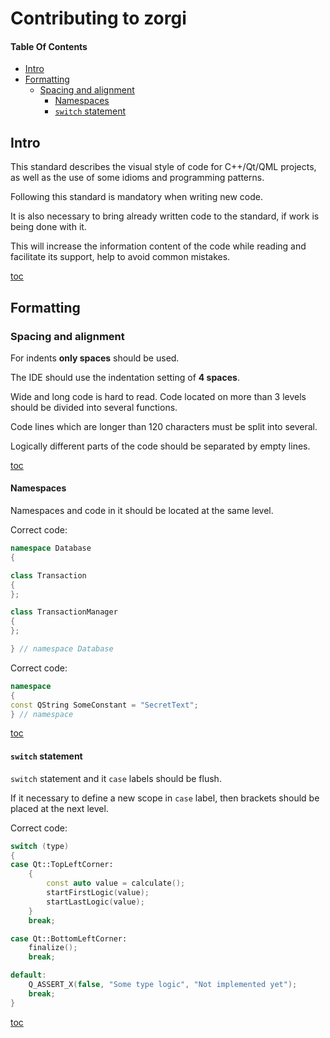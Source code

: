 # Contributing to zorgi

#### Table Of Contents

* [Intro](#intro)
* [Formatting](#formatting)
    * [Spacing and alignment](#spacing-and-alignment)
        * [Namespaces](#namespaces)
        * [`switch` statement](#switch-statement)

## Intro

This standard describes the visual style of code for C++/Qt/QML projects, as well as the use of some idioms and programming patterns.

Following this standard is mandatory when writing new code.

It is also necessary to bring already written code to the standard, if work is being done with it.

This will increase the information content of the code while reading and facilitate its support, help to avoid common mistakes.

[toc](#table-of-contents)



## Formatting



### Spacing and alignment

For indents **only spaces** should be used.

The IDE should use the indentation setting of **4 spaces**.

Wide and long code is hard to read. Code located on more than 3 levels should be divided into several functions.

Code lines which are longer than 120 characters must be split into several.

Logically different parts of the code should be separated by empty lines.

[toc](#table-of-contents)



#### Namespaces

Namespaces and code in it should be located at the same level.

Correct code:

```cpp
namespace Database
{

class Transaction
{
};

class TransactionManager
{
};

} // namespace Database
```

Correct code:

```cpp
namespace
{
const QString SomeConstant = "SecretText";
} // namespace
```

[toc](#table-of-contents)


#### `switch` statement

`switch` statement and it `case` labels should be flush.

If it necessary to define a new scope in `case` label, then brackets should be placed at the next level.

Correct code:

```cpp
switch (type)
{
case Qt::TopLeftCorner:
    {
        const auto value = calculate();
        startFirstLogic(value);
        startLastLogic(value);
    }
    break;

case Qt::BottomLeftCorner:
    finalize();
    break;

default:
    Q_ASSERT_X(false, "Some type logic", "Not implemented yet");
    break;
}
```

[toc](#table-of-contents)

